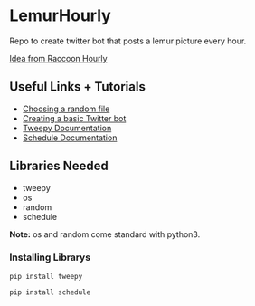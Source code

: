 # LemurHourly
Repo to create twitter bot that posts a lemur picture every hour.

[Idea from Raccoon Hourly](https://twitter.com/raccoonhourly)

## Useful Links + Tutorials
- [Choosing a random file](https://www.kite.com/python/examples/4399/random-select-a-random-file-from-a-directory)
- [Creating a basic Twitter bot](https://towardsdatascience.com/building-a-twitter-bot-with-python-89959ef2607f)
- [Tweepy Documentation](http://docs.tweepy.org/en/latest/index.html)
- [Schedule Documentation](https://pypi.org/project/schedule/)

## Libraries Needed
- tweepy
- os
- random
- schedule

<b>Note:</b> os and random come standard with python3.
### Installing Librarys
```pip install tweepy```

```pip install schedule```
